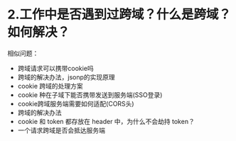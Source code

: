 # 2.工作中是否遇到过跨域？什么是跨域？如何解决？



相似问题：
- 跨域请求可以携带cookie吗
- 跨域的解决办法，jsonp的实现原理
- cookie 跨域的处理方案
- cookie 种在子域下能否携带发送到服务端(SSO登录)
- cookie跨域服务端需要如何适配(CORS头)
- 跨域的解决办法
- cookie 和 token 都存放在 header 中，为什么不会劫持 token？
- 一个请求跨域是否会抵达服务端